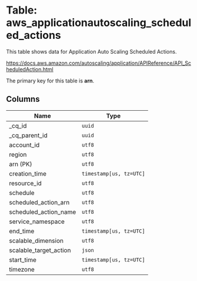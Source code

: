# Table: aws_applicationautoscaling_scheduled_actions

This table shows data for Application Auto Scaling Scheduled Actions.

https://docs.aws.amazon.com/autoscaling/application/APIReference/API_ScheduledAction.html

The primary key for this table is **arn**.

## Columns

| Name          | Type          |
| ------------- | ------------- |
|_cq_id|`uuid`|
|_cq_parent_id|`uuid`|
|account_id|`utf8`|
|region|`utf8`|
|arn (PK)|`utf8`|
|creation_time|`timestamp[us, tz=UTC]`|
|resource_id|`utf8`|
|schedule|`utf8`|
|scheduled_action_arn|`utf8`|
|scheduled_action_name|`utf8`|
|service_namespace|`utf8`|
|end_time|`timestamp[us, tz=UTC]`|
|scalable_dimension|`utf8`|
|scalable_target_action|`json`|
|start_time|`timestamp[us, tz=UTC]`|
|timezone|`utf8`|